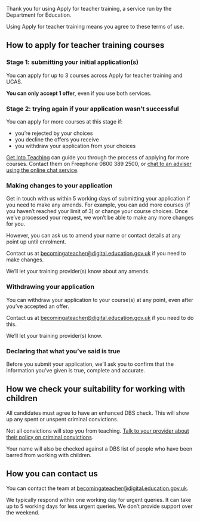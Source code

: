 Thank you for using Apply for teacher training, a service run by the Department for Education.

Using Apply for teacher training means you agree to these terms of use.

## How to apply for teacher training courses

### Stage 1: submitting your initial application(s)

You can apply for up to 3 courses across Apply for teacher training and UCAS.

**You can only accept 1 offer**, even if you use both services.

### Stage 2: trying again if your application wasn’t successful

You can apply for more courses at this stage if:

* you’re rejected by your choices
* you decline the offers you receive
* you withdraw your application from your choices

[Get Into Teaching](https://getintoteaching.education.gov.uk/get-help-and-support) can guide you through the process of applying for more courses. Contact them on Freephone 0800 389 2500, or [chat to an adviser using the online chat service](https://getintoteaching.education.gov.uk/lp/live-chat).

### Making changes to your application

Get in touch with us within 5 working days of submitting your application if you need to make any amends. For example, you can add more courses (if you haven’t reached your limit of 3) or change your course choices. Once we’ve processed your request, we won’t be able to make any more changes for you.

However, you can ask us to amend your name or contact details at any point up until enrolment.

Contact us at <becomingateacher@digital.education.gov.uk> if you need to make changes.

We’ll let your training provider(s) know about any amends.

### Withdrawing your application

You can withdraw your application to your course(s) at any point, even after you’ve accepted an offer.

Contact us at <becomingateacher@digital.education.gov.uk> if you need to do this.

We’ll let your training provider(s) know.

### Declaring that what you’ve said is true

Before you submit your application, we’ll ask you to confirm that the information you’ve given is true, complete and accurate.

## How we check your suitability for working with children

All candidates must agree to have an enhanced DBS check. This will show up any spent or unspent criminal convictions.

Not all convictions will stop you from teaching. [Talk to your provider about their policy on criminal convictions](https://www.gov.uk/exoffenders-and-employment).

Your name will also be checked against a DBS list of people who have been barred from working with children.

## How you can contact us

You can contact the team at <becomingateacher@digital.education.gov.uk>.

We typically respond within one working day for urgent queries. It can take up to 5 working days for less urgent queries. We don’t provide support over the weekend.
